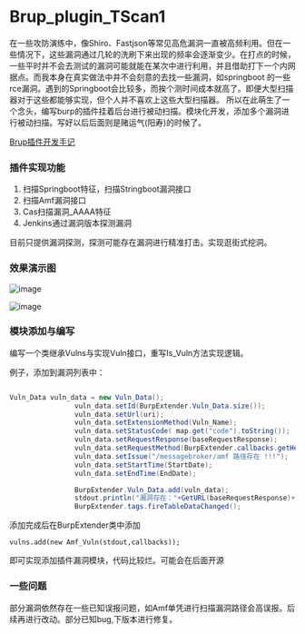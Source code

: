 # Brup_plugin_TScan1
在一些攻防演练中，像Shiro、Fastjson等常见高危漏洞一直被高频利用。但在一些情况下，这些漏洞通过几轮的洗刷下来出现的频率会逐渐变少。在打点的时候，一些平时并不会去测试的漏洞可能就能在某次中进行利用，并且借助打下一个内网据点。而我本身在真实做法中并不会刻意的去找一些漏洞，如springboot 的一些rce漏洞。遇到的Springboot会比较多，而挨个测时间成本就高了。即便大型扫描器对于这些都能够实现，但个人并不喜欢上这些大型扫描器。 所以在此萌生了一个念头，编写burp的插件挂着后台进行被动扫描。模块化开发，添加多个漏洞进行被动扫描。写好以后后面则是赌运气(阳寿)的时候了。

[Brup插件开发手记](https://www.cnblogs.com/nice0e3/p/15085841.html)

### 插件实现功能

1. 扫描Springboot特征，扫描Stringboot漏洞接口
2. 扫描Amf漏洞接口
3. Cas扫描漏洞_AAAA特征
4. Jenkins通过漏洞版本探测漏洞

目前只提供漏洞探测，探测可能存在漏洞进行精准打击。实现逛街式挖洞。

### 效果演示图

![image](https://user-images.githubusercontent.com/42479546/128038703-289eb90d-b344-4c25-9114-de033c118c1f.png)

![image](https://user-images.githubusercontent.com/42479546/128038756-80ab06f6-17e4-4a2e-946f-b01b28d4dd1c.png)

### 模块添加与编写

编写一个类继承Vulns与实现Vuln接口，重写Is_Vuln方法实现逻辑。

例子，添加到漏洞列表中：

```java

Vuln_Data vuln_data = new Vuln_Data();
                vuln_data.setId(BurpExtender.Vuln_Data.size());
                vuln_data.setUrl(uri);
                vuln_data.setExtensionMethod(Vuln_Name);
                vuln_data.setStatusCode( map.get("code").toString());
                vuln_data.setRequestResponse(baseRequestResponse);
                vuln_data.setRequestMethod(BurpExtender.callbacks.getHelpers().analyzeRequest(baseRequestResponse).getMethod());
                vuln_data.setIssue("/messagebroker/amf 路径存在 !!!");
                vuln_data.setStartTime(StartDate);
                vuln_data.setEndTime(EndDate);

                BurpExtender.Vuln_Data.add(vuln_data);
                stdout.println("漏洞存在："+GetURL(baseRequestResponse)+Vnln_Path);
                BurpExtender.tags.fireTableDataChanged();
```

添加完成后在BurpExtender类中添加
```
vulns.add(new Amf_Vuln(stdout,callbacks));
```

即可实现添加插件漏洞模块，代码比较烂。可能会在后面开源

### 一些问题
部分漏洞依然存在一些已知误报问题，如Amf单凭进行扫描漏洞路径会高误报。后续再进行改动。部分已知bug,下版本进行修复。

